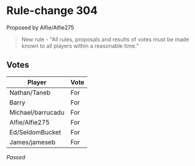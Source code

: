 # Rule-change 304

Proposed by Alfie/Alfie275

> New rule - "All rules, proposals and results of votes must be made known to all players within a reasonable time."

## Votes

| Player            | Vote |
|-------------------|------|
| Nathan/Taneb      | For  |
| Barry             | For  |
| Michael/barrucadu | For  |
| Alfie/Alfie275    | For  |
| Ed/SeldomBucket   | For  |
| James/jameseb     | For  |

*Passed*
